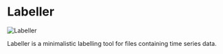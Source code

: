 # Labeller


![Labeller](/img/l0.png)

Labeller is a minimalistic labelling tool for files containing time series data. 

